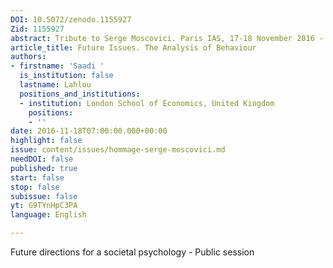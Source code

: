 ```yaml
---
DOI: 10.5072/zenodo.1155927
Zid: 1155927
abstract: Tribute to Serge Moscovici. Paris IAS, 17-18 November 2016 - Session 7
article_title: Future Issues. The Analysis of Behaviour
authors:
- firstname: 'Saadi '
  is_institution: false
  lastname: Lahlou
  positions_and_institutions:
  - institution: London School of Economics, United Kingdom
    positions:
    - ''
date: 2016-11-18T07:00:00.000+00:00
highlight: false
issue: content/issues/hommage-serge-moscovici.md
needDOI: false
published: true
start: false
stop: false
subissue: false
yt: G9TYnHpC3PA
language: English

---
```

Future directions for a societal psychology - Public session

<Youtube yt="G9TYnHpC3PA" caption="Future issues. The analysis of behaviour"></Youtube>